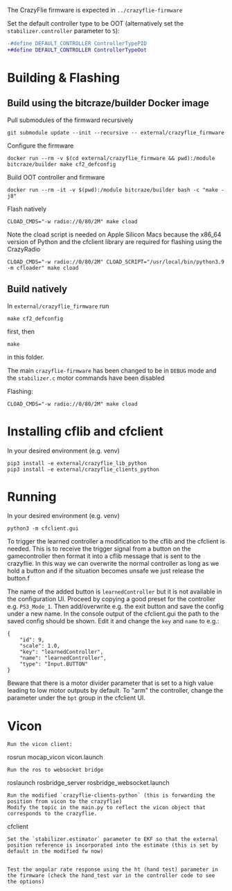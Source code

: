 The CrazyFlie firmware is expected in `../crazyflie-firmware`

Set the default controller type to be OOT (alternatively set the `stabilizer.controller` parameter to `5`):
```diff
-#define DEFAULT_CONTROLLER ControllerTypePID
+#define DEFAULT_CONTROLLER ControllerTypeOot
```


# Building & Flashing
## Build using the bitcraze/builder Docker image
Pull submodules of the firmward recursively
```
git submodule update --init --recursive -- external/crazyflie_firmware  
```

Configure the firmware
```
docker run --rm -v $(cd external/crazyflie_firmware && pwd):/module bitcraze/builder make cf2_defconfig
```

Build OOT controller and firmware
```
docker run --rm -it -v $(pwd):/module bitcraze/builder bash -c "make -j8"
```

Flash natively
```
CLOAD_CMDS="-w radio://0/80/2M" make cload
```

Note the cload script is needed on Apple Silicon Macs because the x86_64 version of Python and the cfclient library are required for flashing using the CrazyRadio

```
CLOAD_CMDS="-w radio://0/80/2M" CLOAD_SCRIPT="/usr/local/bin/python3.9 -m cfloader" make cload
```



## Build natively
In `external/crazyflie_firmware` run
```
make cf2_defconfig
```
first, then
```
make
```
in this folder.


The main `crazyflie-firmware` has been changed to be in `DEBUG` mode and the `stabilizer.c` motor commands have been disabled


Flashing:
```
CLOAD_CMDS="-w radio://0/80/2M" make cload
```

# Installing cflib and cfclient

In your desired environment (e.g. venv)

```
pip3 install -e external/crazyflie_lib_python
pip3 install -e external/crazyflie_clients_python
```

# Running
In your desired environment (e.g. venv)
```
python3 -m cfclient.gui
```

To trigger the learned controller a modification to the cflib and the cfclient is needed. This is to receive the trigger signal from a button on the gamecontroller then format it into a cflib message that is sent to the crazyflie. In this way we can overwrite the normal controller as long as we hold a button and if the situation becomes unsafe we just release the button.f

The name of the added button is `learnedController` but it is not available in the configuration UI. Proceed by copying a good preset for the controller e.g. `PS3_Mode_1`. Then add/overwrite e.g. the exit button and save the config under a new name. In the console output of the cfclient.gui the path to the saved config should be shown. Edit it and change the `key` and `name` to e.g.:
```
{
    "id": 9,
    "scale": 1.0,
    "key": "learnedController",
    "name": "learnedController",
    "type": "Input.BUTTON"
}
```

Beware that there is a motor divider parameter that is set to a high value leading to low motor outputs by default. To "arm" the controller, change the parameter under the `bpt` group in the cfclient UI.

# Vicon
```
Run the vicon client:
```
rosrun mocap_vicon vicon.launch
```
Run the ros to websocket bridge
```
roslaunch rosbridge_server rosbridge_websocket.launch
```
Run the modified `crazyflie-clients-python` (this is forwarding the position from vicon to the crazyflie)
Modify the topic in the main.py to reflect the vicon object that corresponds to the crazyflie.
```
cfclient
```
Set the `stabilizer.estimator` parameter to EKF so that the external position reference is incorporated into the estimate (this is set by default in the modified fw now)


Test the angular rate response using the ht (hand test) parameter in the firmware (check the hand_test var in the controller code to see the options)